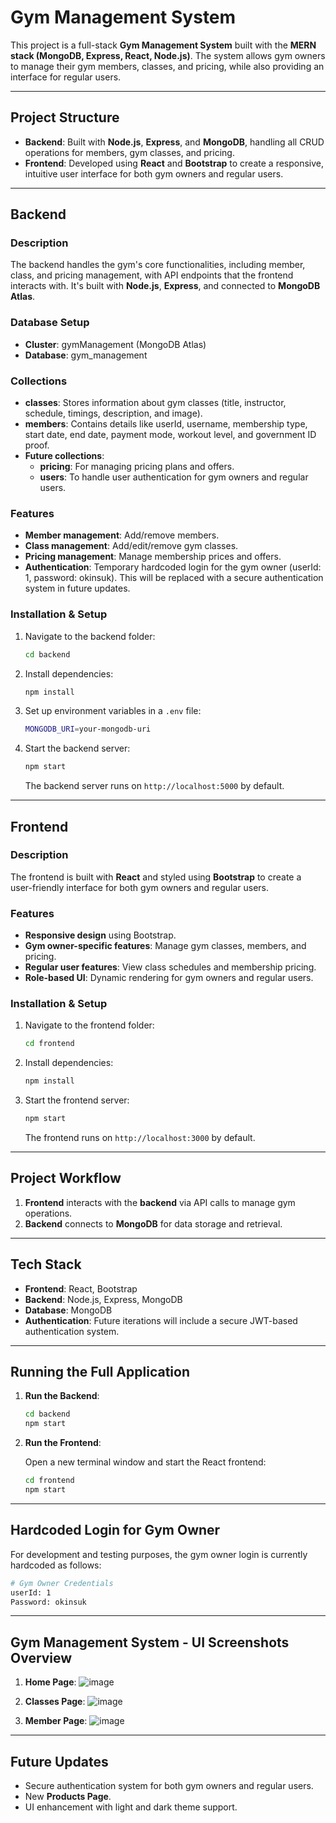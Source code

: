 # Gym Management System

This project is a full-stack **Gym Management System** built with the **MERN stack (MongoDB, Express, React, Node.js)**. The system allows gym owners to manage their gym members, classes, and pricing, while also providing an interface for regular users.

---

## Project Structure

- **Backend**: Built with **Node.js**, **Express**, and **MongoDB**, handling all CRUD operations for members, gym classes, and pricing.
- **Frontend**: Developed using **React** and **Bootstrap** to create a responsive, intuitive user interface for both gym owners and regular users.

---

## Backend

### Description

The backend handles the gym's core functionalities, including member, class, and pricing management, with API endpoints that the frontend interacts with. It's built with **Node.js**, **Express**, and connected to **MongoDB Atlas**.

### Database Setup

- **Cluster**: gymManagement (MongoDB Atlas)
- **Database**: gym_management

### Collections

- **classes**: Stores information about gym classes (title, instructor, schedule, timings, description, and image).
- **members**: Contains details like userId, username, membership type, start date, end date, payment mode, workout level, and government ID proof.
- **Future collections**:
  - **pricing**: For managing pricing plans and offers.
  - **users**: To handle user authentication for gym owners and regular users.

### Features

- **Member management**: Add/remove members.
- **Class management**: Add/edit/remove gym classes.
- **Pricing management**: Manage membership prices and offers.
- **Authentication**: Temporary hardcoded login for the gym owner (userId: 1, password: okinsuk). This will be replaced with a secure authentication system in future updates.

### Installation & Setup

1. Navigate to the backend folder:

    ```bash
    cd backend
    ```

2. Install dependencies:

    ```bash
    npm install
    ```

3. Set up environment variables in a `.env` file:

    ```bash
    MONGODB_URI=your-mongodb-uri
    ```

4. Start the backend server:

    ```bash
    npm start
    ```

   The backend server runs on `http://localhost:5000` by default.

---

## Frontend

### Description

The frontend is built with **React** and styled using **Bootstrap** to create a user-friendly interface for both gym owners and regular users.

### Features

- **Responsive design** using Bootstrap.
- **Gym owner-specific features**: Manage gym classes, members, and pricing.
- **Regular user features**: View class schedules and membership pricing.
- **Role-based UI**: Dynamic rendering for gym owners and regular users.

### Installation & Setup

1. Navigate to the frontend folder:

    ```bash
    cd frontend
    ```

2. Install dependencies:

    ```bash
    npm install
    ```

3. Start the frontend server:

    ```bash
    npm start
    ```

   The frontend runs on `http://localhost:3000` by default.

---

## Project Workflow

1. **Frontend** interacts with the **backend** via API calls to manage gym operations.
2. **Backend** connects to **MongoDB** for data storage and retrieval.

---

## Tech Stack

- **Frontend**: React, Bootstrap
- **Backend**: Node.js, Express, MongoDB
- **Database**: MongoDB
- **Authentication**: Future iterations will include a secure JWT-based authentication system.

---

## Running the Full Application

1. **Run the Backend**: 
   
    ```bash
    cd backend
    npm start
    ```

2. **Run the Frontend**: 

    Open a new terminal window and start the React frontend:

    ```bash
    cd frontend
    npm start
    ```

---
## Hardcoded Login for Gym Owner

For development and testing purposes, the gym owner login is currently hardcoded as follows:

```bash
# Gym Owner Credentials
userId: 1
Password: okinsuk
```

---

## Gym Management System - UI Screenshots Overview

1. **Home Page**:
    ![image](https://github.com/user-attachments/assets/8046221f-a800-4b9c-bb18-89c0f258b420)

2. **Classes Page**:
    ![image](https://github.com/user-attachments/assets/9e72b50a-659e-4f63-9543-098fa2d2bc8f)

3. **Member Page**:
    ![image](https://github.com/user-attachments/assets/38984d48-c7a6-42a9-8604-7283d5741fac)

---

## Future Updates

- Secure authentication system for both gym owners and regular users.
- New **Products Page**.
- UI enhancement with light and dark theme support.
